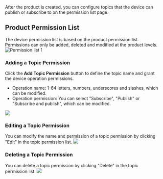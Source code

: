 [//]: # (chinagitpath:XXXXX)

After the product is created, you can configure topics that the device can publish or subscribe to on the permission list page.

## Product Permission List

The device permission list is based on the product permission list. Permissions can only be added, deleted and modified at the product levels.
![Permission list 1](https://main.qcloudimg.com/raw/05da37ce6012d0bf01928b22de741040.png)

### Adding a Topic Permission

Click the **Add Topic Permission** button to define the topic name and grant the device operation permissions.
- Operation name: 1-64 letters, numbers, underscores and slashes, which can be modified.
- Operation permission: You can select "Subscribe", "Publish" or "Subscribe and publish", which can be modified.

![](https://main.qcloudimg.com/raw/44afb5b1df0b37dc41181ef974cdbdb3.png)

### Editing a Topic Permission

You can modify the name and permission of a topic permission by clicking "Edit" in the topic permission list.
![](https://main.qcloudimg.com/raw/418426c212e2ea2548b0dcd1d3fad2a7.png)

### Deleting a Topic Permission

You can delete a topic permission by clicking "Delete" in the topic permission list.
![](https://main.qcloudimg.com/raw/5d42355f2c91ab24b0dd483614f3cb4f.png)

